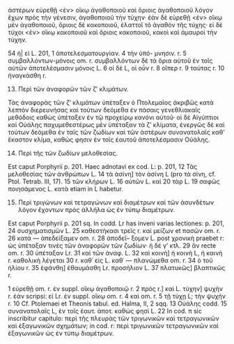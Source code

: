 ἀστέρων εὑρεθῇ <ἐν> οἴκῳ ἀγαθοποιοῦ καὶ ὅριοις ἀγαθοποιοῦ λόγον ἔχων πρὸς τὴν γένεσιν, ἀγαθοποιοῦ τὴν τύχην· ἐὰν δὲ εὑρεθῇ <ἐν> οἴκῳ μὲν ἀγαθοποιοῦ, ὅριοις δὲ κακοποιοῦ, ἐλαττοῖ τὸ ἀγαθὸν τῆς τύχης· εἰ δὲ τύχοι <ἐν> οἴκῳ κακοποιοῦ καὶ ὅριοις κακοποιοῦ, κακοὶ καὶ ἀμαυροὶ τὴν τύχην.

54 ἡ| εἰ L. 201, 1 ἀποτελεσματουργίαν. 4 τὴν ὑπό- μνησιν. r. 5 συμβαλλόντων-μόνοις om. r. συμβαλλόντων δὲ τὰ ὅρια αὐτοῦ ἐν τοῖς αὐτῶν ἀποτελέσμασιν μόνοις L. 6 οἱ δὲ L, οἱ οὖν r. 8 οἵπερ r. 9 ταύτας r. 10 ἠναγκάσθη r.

13. Περὶ τῶν ἀναφορῶν τῶν ζ’ κλιμάτων.

Τὰς ἀναφορὰς τῶν ζ’ κλιμάτων ὑπέταξεν ὁ Πτολεμαῖος ἀκριβῶς κατὰ λεπτὸν διερευνήσας καὶ τούτων δεόμεθα ἐν πάσαις γενεθλιακαῖς μεθόδοις καθὼς ὑπέταξεν ἐν τῷ προχείρῳ κανόνι αὐτοῦ· οἱ δὲ Αἰγύπτιοι καὶ Οὐάλης παχυμεθεστέρως μὲν ὑπέταξαν τὰ ζ’ κλίματα, ἐνεργῶς δὲ καὶ τούτων δεόμεθα ἐν ταῖς τῶν ζωδίων καὶ τῶν ἀστέρων συνανατολαῖς καθ’ ἕκαστον κλίμα, καθὼς φησιν ἐν τοῖς ἑαυτοῦ ἀποτελέσμασιν Οὐάλης.

14. Περὶ τῆς τῶν ζωδίων μελοθεσίας.

Est caput Porphyrii p. 201. Haec adnotavi ex cod. L: p. 201, 12 Τὰς μελοθεσίας τῶν ἀνθρώπων L. 14 τὰ ἀσίνη] τὸν ἀσίνη L (pro τὰ σίνη, cf. Ptol. Tetrab. III, 17). 15 τῶν κλήρων L. 16 αὐτῶν L. καὶ 20 τὰρ L. 19 σαφῶς ποιησάμενος L. κατὰ etiam in L habetur.

15. Περὶ τριγώνων καὶ τετραγώνων καὶ διαμέτρων καὶ τῶν ἀσυνδέτων λόγον ἔχοντων πρὸς ἀλλήλα ὡς ἐν τύπῳ διαμέτρων.

Est caput Porphyrii p. 201 sq. In codd. Lr has inveni varias lectiones: p. 201, 24 συσχηματισμῶν L. 25 καθεστήκασι τρεῖς r. καὶ μείζων et πασῶν om. r. 26 κατὰ — ἀπεδείξαμεν om. r. 28 ἀποδεῖ– ξομεν L. post χρονικὴ praebet r: ὡς ὑπέταξαν τινὲς τῶν ἀναφορῶν τῶν ζωδίων· ἡ δὲ γ’ κτλ. 29 ἂν recte om. r. 30 ὑπέταξαν Lr. 31 καὶ τῶν ἀναφ. L. 32 καὶ κοινὴ] ἡ κοινὴ L, ἡ καινὴ r. καθολικὴ λέγεται 30 r. καθ᾿ εἰς L. καθ᾿ — πλανώμεθα om. r. 34 ὁ τοῦ ἡλίου r. 35 ἐφάνθη] ἐθαυμάσθη Lr. προσήλιον L. 37 πλατυκῶς] βλαπτικῶς r.

1 εὑρεθῇ om. r. ἐν suppl. οἴκῳ ἀγαθοποιῷ r. 2 πρὸς r.] καὶ L. τύχην] ψυχὴν r. ἐὰν scripsi: εἰ Lr. ἐν suppl. οἴκῳ om. r. 4 καὶ om. r. 5 τῇ τύχῃ L; τὴν ψυχὴν r. 10 Cf. Ptolemaei et Theonis tabul. ed. Halma, II, 2 sqq. 13 Οὐάλης codd. 15 συνανατολαῖς L, ἐν τοῖς ἑαυτ. ἀποτ. καθώς φησὶ L. 22 In cod. π sic inscribitur capitulo: περὶ τῆς πλευρὰς τῶν τριγωνικῶν καὶ τετραγωνικῶν καὶ ἑξαγωνικῶν σχημάτων; in cod. r: περὶ τριγωνικῶν τετραγωνικῶν καὶ ἑξαγωνικῶν ὡς ἐν τύπῳ διαμέτρων.
